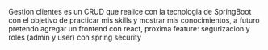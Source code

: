 Gestion clientes es un CRUD que realice con la tecnologia de SpringBoot con el objetivo de practicar mis skills y mostrar mis conocimientos, a futuro pretendo agregar un frontend con react,
proxima feature: segurizacion y roles (admin y user) con spring security
